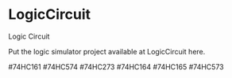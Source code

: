 # LogicCircuit

Logic Circuit

Put the logic simulator project available at LogicCircuit here.

#74HC161
#74HC574
#74HC273
#74HC164
#74HC165
#74HC573
